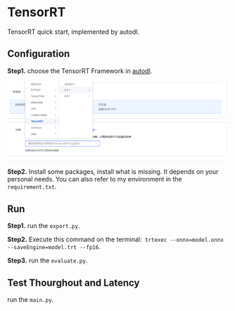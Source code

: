# TensorRT
TensorRT quick start, implemented by autodl.



## Configuration

**Step1.** choose the TensorRT Framework in [autodl](https://www.autodl.com). 

![img1](./imgs/img.jpg)

**Step2.** Install some packages, install what is missing. It depends on your personal needs. You can also refer to my environment in the `requirement.txt`.

## Run

**Step1.** run the `export.py`.

**Step2.** Execute this command on the terminal:` trtexec --onnx=model.onnx --saveEngine=model.trt --fp16`.

**Step3.** run the `evaluate.py`.



## Test Thourghout and Latency

run the `main.py`.

